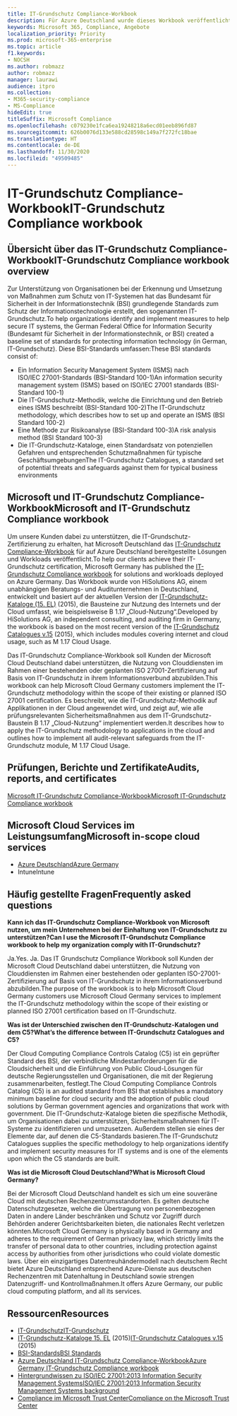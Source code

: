 ```yaml
---
title: IT-Grundschutz Compliance-Workbook
description: Für Azure Deutschland wurde dieses Workbook veröffentlicht, um unsere Kunden zu unterstützen, eine Zertifizierung auf Basis von IT-Grundschutz zu erhalten.
keywords: Microsoft 365, Compliance, Angebote
localization_priority: Priority
ms.prod: microsoft-365-enterprise
ms.topic: article
f1.keywords:
- NOCSH
ms.author: robmazz
author: robmazz
manager: laurawi
audience: itpro
ms.collection:
- M365-security-compliance
- MS-Compliance
hideEdit: true
titleSuffix: Microsoft Compliance
ms.openlocfilehash: c079230e1fca6ea19248218a6ecd01eeb896fd87
ms.sourcegitcommit: 626b0076d133e588cd28598c149a7f272fc18bae
ms.translationtype: HT
ms.contentlocale: de-DE
ms.lasthandoff: 11/30/2020
ms.locfileid: "49509485"
---
```

# <a name="it-grundschutz-compliance-workbook"></a><span data-ttu-id="c47cd-104">IT-Grundschutz Compliance-Workbook</span><span class="sxs-lookup"><span data-stu-id="c47cd-104">IT-Grundschutz Compliance workbook</span></span>

## <a name="it-grundschutz-compliance-workbook-overview"></a><span data-ttu-id="c47cd-105">Übersicht über das IT-Grundschutz Compliance-Workbook</span><span class="sxs-lookup"><span data-stu-id="c47cd-105">IT-Grundschutz Compliance workbook overview</span></span>

<span data-ttu-id="c47cd-106">Zur Unterstützung von Organisationen bei der Erkennung und Umsetzung von Maßnahmen zum Schutz von IT-Systemen hat das Bundesamt für Sicherheit in der Informationstechnik (BSI) grundlegende Standards zum Schutz der Informationstechnologie erstellt, den sogenannten IT-Grundschutz.</span><span class="sxs-lookup"><span data-stu-id="c47cd-106">To help organizations identify and implement measures to help secure IT systems, the German Federal Office for Information Security (Bundesamt für Sicherheit in der Informationstechnik, or BSI) created a baseline set of standards for protecting information technology (in German, IT-Grundschutz).</span></span> <span data-ttu-id="c47cd-107">Diese BSI-Standards umfassen:</span><span class="sxs-lookup"><span data-stu-id="c47cd-107">These BSI standards consist of:</span></span>

- <span data-ttu-id="c47cd-108">Ein Information Security Management System (ISMS) nach ISO/IEC 27001-Standards (BSI-Standard 100-1)</span><span class="sxs-lookup"><span data-stu-id="c47cd-108">An information security management system (ISMS) based on ISO/IEC 27001 standards (BSI-Standard 100-1)</span></span>
- <span data-ttu-id="c47cd-109">Die IT-Grundschutz-Methodik, welche die Einrichtung und den Betrieb eines ISMS beschreibt (BSI-Standard 100-2)</span><span class="sxs-lookup"><span data-stu-id="c47cd-109">The IT-Grundschutz methodology, which describes how to set up and operate an ISMS (BSI Standard 100-2)</span></span>
- <span data-ttu-id="c47cd-110">Eine Methode zur Risikoanalyse (BSI-Standard 100-3)</span><span class="sxs-lookup"><span data-stu-id="c47cd-110">A risk analysis method (BSI Standard 100-3)</span></span>
- <span data-ttu-id="c47cd-111">Die IT-Grundschutz-Kataloge, einen Standardsatz von potenziellen Gefahren und entsprechenden Schutzmaßnahmen für typische Geschäftsumgebungen</span><span class="sxs-lookup"><span data-stu-id="c47cd-111">The IT-Grundschutz Catalogues, a standard set of potential threats and safeguards against them for typical business environments</span></span>

## <a name="microsoft-and-it-grundschutz-compliance-workbook"></a><span data-ttu-id="c47cd-112">Microsoft und IT-Grundschutz Compliance-Workbook</span><span class="sxs-lookup"><span data-stu-id="c47cd-112">Microsoft and IT-Grundschutz Compliance workbook</span></span>

<span data-ttu-id="c47cd-113">Um unsere Kunden dabei zu unterstützen, die IT-Grundschutz-Zertifizierung zu erhalten, hat Microsoft Deutschland das [IT-Grundschutz Compliance-Workbook](https://aka.ms/grundschutzworkbook) für auf Azure Deutschland bereitgestellte Lösungen und Workloads veröffentlicht.</span><span class="sxs-lookup"><span data-stu-id="c47cd-113">To help our clients achieve their IT-Grundschutz certification, Microsoft Germany has published the [IT-Grundschutz Compliance workbook](https://aka.ms/grundschutzworkbook) for solutions and workloads deployed on Azure Germany.</span></span> <span data-ttu-id="c47cd-114">Das Workbook wurde von HiSolutions AG, einem unabhängigen Beratungs- und Auditunternehmen in Deutschland, entwickelt und basiert auf der aktuellen Version der [ IT-Grundschutz-Kataloge (15. EL)](https://www.bsi.bund.de/SharedDocs/Downloads/DE/BSI/Grundschutz/International/GSK_15_EL_EN_Draft.pdf?__blob=publicationFile&v=2) (2015), die Bausteine zur Nutzung des Internets und der Cloud umfasst, wie beispielsweise B 1.17 „Cloud-Nutzung“.</span><span class="sxs-lookup"><span data-stu-id="c47cd-114">Developed by HiSolutions AG, an independent consulting, and auditing firm in Germany, the workbook is based on the most recent version of the [IT-Grundschutz Catalogues v.15](https://www.bsi.bund.de/SharedDocs/Downloads/DE/BSI/Grundschutz/International/GSK_15_EL_EN_Draft.pdf?__blob=publicationFile&v=2) (2015), which includes modules covering internet and cloud usage, such as M 1.17 Cloud Usage.</span></span>

<span data-ttu-id="c47cd-115">Das IT-Grundschutz Compliance-Workbook soll Kunden der Microsoft Cloud Deutschland dabei unterstützen, die Nutzung von Clouddiensten im Rahmen einer bestehenden oder geplanten ISO 27001-Zertifizierung auf Basis von IT-Grundschutz in ihrem Informationsverbund abzubilden.</span><span class="sxs-lookup"><span data-stu-id="c47cd-115">This workbook can help Microsoft Cloud Germany customers implement the IT-Grundschutz methodology within the scope of their existing or planned ISO 27001 certification.</span></span> <span data-ttu-id="c47cd-116">Es beschreibt, wie die IT-Grundschutz-Methodik auf Applikationen in der Cloud angewendet wird, und zeigt auf, wie alle prüfungsrelevanten Sicherheitsmaßnahmen aus dem IT-Grundschutz-Baustein B 1.17 „Cloud-Nutzung“ implementiert werden.</span><span class="sxs-lookup"><span data-stu-id="c47cd-116">It describes how to apply the IT-Grundschutz methodology to applications in the cloud and outlines how to implement all audit-relevant safeguards from the IT-Grundschutz module, M 1.17 Cloud Usage.</span></span>

## <a name="audits-reports-and-certificates"></a><span data-ttu-id="c47cd-117">Prüfungen, Berichte und Zertifikate</span><span class="sxs-lookup"><span data-stu-id="c47cd-117">Audits, reports, and certificates</span></span>

[<span data-ttu-id="c47cd-118">Microsoft IT-Grundschutz Compliance-Workbook</span><span class="sxs-lookup"><span data-stu-id="c47cd-118">Microsoft IT-Grundschutz Compliance workbook</span></span>](https://aka.ms/grundschutzworkbook)

## <a name="microsoft-in-scope-cloud-services"></a><span data-ttu-id="c47cd-119">Microsoft Cloud Services im Leistungsumfang</span><span class="sxs-lookup"><span data-stu-id="c47cd-119">Microsoft in-scope cloud services</span></span>

- [<span data-ttu-id="c47cd-120">Azure Deutschland</span><span class="sxs-lookup"><span data-stu-id="c47cd-120">Azure Germany</span></span>](https://aka.ms/AzureCompliance)
- <span data-ttu-id="c47cd-121">Intune</span><span class="sxs-lookup"><span data-stu-id="c47cd-121">Intune</span></span>

## <a name="frequently-asked-questions"></a><span data-ttu-id="c47cd-122">Häufig gestellte Fragen</span><span class="sxs-lookup"><span data-stu-id="c47cd-122">Frequently asked questions</span></span>

<span data-ttu-id="c47cd-123">**Kann ich das IT-Grundschutz Compliance-Workbook von Microsoft nutzen, um mein Unternehmen bei der Einhaltung von IT-Grundschutz zu unterstützen?**</span><span class="sxs-lookup"><span data-stu-id="c47cd-123">**Can I use the Microsoft IT-Grundschutz Compliance workbook to help my organization comply with IT-Grundschutz?**</span></span>

<span data-ttu-id="c47cd-124">Ja.</span><span class="sxs-lookup"><span data-stu-id="c47cd-124">Yes.</span></span> <span data-ttu-id="c47cd-125">Ja. Das IT Grundschutz Compliance Workbook soll Kunden der Microsoft Cloud Deutschland dabei unterstützen, die Nutzung von Clouddiensten im Rahmen einer bestehenden oder geplanten ISO-27001-Zertifizierung auf Basis von IT-Grundschutz in ihrem Informationsverbund abzubilden.</span><span class="sxs-lookup"><span data-stu-id="c47cd-125">The purpose of the workbook is to help Microsoft Cloud Germany customers use Microsoft Cloud Germany services to implement the IT-Grundschutz methodology within the scope of their existing or planned ISO 27001 certification based on IT-Grundschutz.</span></span>

<span data-ttu-id="c47cd-126">**Was ist der Unterschied zwischen den IT-Grundschutz-Katalogen und dem C5?**</span><span class="sxs-lookup"><span data-stu-id="c47cd-126">**What’s the difference between IT-Grundschutz Catalogues and C5?**</span></span>

<span data-ttu-id="c47cd-127">Der Cloud Computing Compliance Controls Catalog (C5) ist ein geprüfter Standard des BSI, der verbindliche Mindestanforderungen für die Cloudsicherheit und die Einführung von Public Cloud-Lösungen für deutsche Regierungsstellen und Organisationen, die mit der Regierung zusammenarbeiten, festlegt.</span><span class="sxs-lookup"><span data-stu-id="c47cd-127">The Cloud Computing Compliance Controls Catalog (C5) is an audited standard from BSI that establishes a mandatory minimum baseline for cloud security and the adoption of public cloud solutions by German government agencies and organizations that work with government.</span></span> <span data-ttu-id="c47cd-128">Die IT-Grundschutz-Kataloge bieten die spezifische Methodik, um Organisationen dabei zu unterstützen, Sicherheitsmaßnahmen für IT-Systeme zu identifizieren und umzusetzen. Außerdem stellen sie eines der Elemente dar, auf denen die C5-Standards basieren.</span><span class="sxs-lookup"><span data-stu-id="c47cd-128">The IT-Grundschutz Catalogues supplies the specific methodology to help organizations identify and implement security measures for IT systems and is one of the elements upon which the C5 standards are built.</span></span>

<span data-ttu-id="c47cd-129">**Was ist die Microsoft Cloud Deutschland?**</span><span class="sxs-lookup"><span data-stu-id="c47cd-129">**What is Microsoft Cloud Germany?**</span></span>

<span data-ttu-id="c47cd-130">Bei der Microsoft Cloud Deutschland handelt es sich um eine souveräne Cloud mit deutschen Rechenzentrumsstandorten. Es gelten deutsche Datenschutzgesetze, welche die Übertragung von personenbezogenen Daten in andere Länder beschränken und Schutz vor Zugriff durch Behörden anderer Gerichtsbarkeiten bieten, die nationales Recht verletzen könnten.</span><span class="sxs-lookup"><span data-stu-id="c47cd-130">Microsoft Cloud Germany is physically based in Germany and adheres to the requirement of German privacy law, which strictly limits the transfer of personal data to other countries, including protection against access by authorities from other jurisdictions who could violate domestic laws.</span></span> <span data-ttu-id="c47cd-131">Über ein einzigartiges Datentreuhändermodell nach deutschem Recht bietet Azure Deutschland entsprechend Azure-Dienste aus deutschen Rechenzentren mit Datenhaltung in Deutschland sowie strengen Datenzugriff- und Kontrollmaßnahmen.</span><span class="sxs-lookup"><span data-stu-id="c47cd-131">It offers Azure Germany, our public cloud computing platform, and all its services.</span></span>

## <a name="resources"></a><span data-ttu-id="c47cd-132">Ressourcen</span><span class="sxs-lookup"><span data-stu-id="c47cd-132">Resources</span></span>

- [<span data-ttu-id="c47cd-133">IT-Grundschutz</span><span class="sxs-lookup"><span data-stu-id="c47cd-133">IT-Grundschutz</span></span>](https://www.bsi.bund.de/EN/Topics/ITGrundschutz/ITGrundschutzHome/itgrundschutzhome_node.html;jsessionid=5ABC53411232B460035220974AE634C4.1_cid351)
- <span data-ttu-id="c47cd-134">[IT-Grundschutz-Kataloge 15. EL](https://www.bsi.bund.de/SharedDocs/Downloads/DE/BSI/Grundschutz/International/GSK_15_EL_EN_Draft.pdf?__blob=publicationFile&v=2) (2015)</span><span class="sxs-lookup"><span data-stu-id="c47cd-134">[IT-Grundschutz Catalogues v.15](https://www.bsi.bund.de/SharedDocs/Downloads/DE/BSI/Grundschutz/International/GSK_15_EL_EN_Draft.pdf?__blob=publicationFile&v=2) (2015)</span></span>
- [<span data-ttu-id="c47cd-135">BSI-Standards</span><span class="sxs-lookup"><span data-stu-id="c47cd-135">BSI Standards</span></span>](https://www.bsi.bund.de/EN/Publications/BSIStandards/BSIStandards_node.html)
- [<span data-ttu-id="c47cd-136">Azure Deutschland IT-Grundschutz Compliance-Workbook</span><span class="sxs-lookup"><span data-stu-id="c47cd-136">Azure Germany IT-Grundschutz Compliance workbook</span></span>](https://aka.ms/grundschutzworkbook)
- [<span data-ttu-id="c47cd-137">Hintergrundwissen zu ISO/IEC 27001:2013 Information Security Management Systems</span><span class="sxs-lookup"><span data-stu-id="c47cd-137">ISO/IEC 27001:2013 Information Security Management Systems background</span></span>](offering-iso-27001.md)
- [<span data-ttu-id="c47cd-138">Compliance im Microsoft Trust Center</span><span class="sxs-lookup"><span data-stu-id="c47cd-138">Compliance on the Microsoft Trust Center</span></span>](https://www.microsoft.com/trust-center/compliance/compliance-overview)
